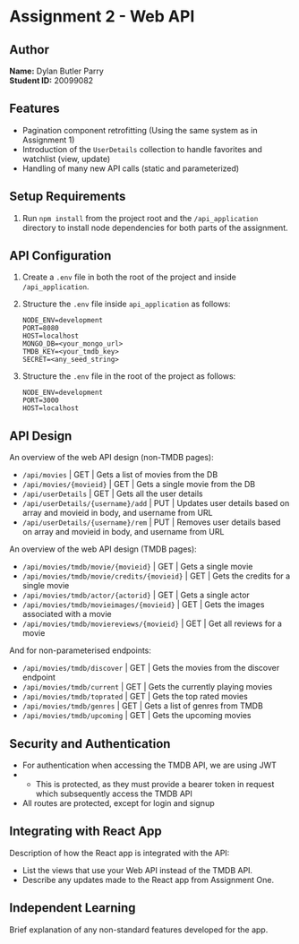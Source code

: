 # Assignment 2 - Web API

## Author

**Name:** Dylan Butler Parry  
**Student ID:** 20099082

## Features

+ Pagination component retrofitting (Using the same system as in Assignment 1)
+ Introduction of the `UserDetails` collection to handle favorites and watchlist (view, update)
+ Handling of many new API calls (static and parameterized)

## Setup Requirements

1. Run `npm install` from the project root and the `/api_application` directory to install node dependencies for both parts of the assignment.

## API Configuration

1. Create a `.env` file in both the root of the project and inside `/api_application`.
2. Structure the `.env` file inside `api_application` as follows:

    ```env
    NODE_ENV=development
    PORT=8080
    HOST=localhost
    MONGO_DB=<your_mongo_url>
    TMDB_KEY=<your_tmdb_key>
    SECRET=<any_seed_string>
    ```

3. Structure the `.env` file in the root of the project as follows:

    ```env
    NODE_ENV=development
    PORT=3000
    HOST=localhost
    ```

## API Design

An overview of the web API design (non-TMDB pages):

- `/api/movies` | GET | Gets a list of movies from the DB
- `/api/movies/{movieid}` | GET | Gets a single movie from the DB
- `/api/userDetails` | GET | Gets all the user details
- `/api/userDetails/{username}/add` | PUT | Updates user details based on array and movieid in body, and username from URL
- `/api/userDetails/{username}/rem` | PUT | Removes user details based on array and movieid in body, and username from URL

An overview of the web API design (TMDB pages):
- `/api/movies/tmdb/movie/{movieid}` | GET | Gets a single movie
- `/api/movies/tmdb/movie/credits/{movieid}` | GET | Gets the credits for a single movie
- `/api/movies/tmdb/actor/{actorid}` | GET | Gets a single actor
- `/api/movies/tmdb/movieimages/{movieid}` | GET | Gets the images associated with a movie
- `/api/movies/tmdb/moviereviews/{movieid}` | GET | Get all reviews for a movie

And for non-parameterised endpoints:
- `/api/movies/tmdb/discover` | GET | Gets the movies from the discover endpoint
- `/api/movies/tmdb/current` | GET | Gets the currently playing movies
- `/api/movies/tmdb/toprated` | GET | Gets the top rated movies
- `/api/movies/tmdb/genres` | GET | Gets a list of genres from TMDB
- `/api/movies/tmdb/upcoming` | GET | Gets the upcoming movies

## Security and Authentication

- For authentication when accessing the TMDB API, we are using JWT
- - This is protected, as they must provide a bearer token in request which subsequently access the TMDB API
- All routes are protected, except for login and signup

## Integrating with React App

Description of how the React app is integrated with the API:

- List the views that use your Web API instead of the TMDB API.
- Describe any updates made to the React app from Assignment One.

## Independent Learning

Brief explanation of any non-standard features developed for the app.

